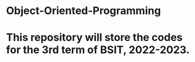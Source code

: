 # Object-Oriented-Programming
# This repository will store the codes for the 3rd term of BSIT, 2022-2023.
